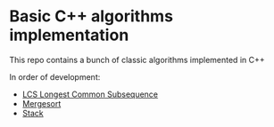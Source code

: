 # Basic C++ algorithms implementation

This repo contains a bunch of classic algorithms implemented in C++

In order of development:
* [LCS Longest Common Subsequence](LCS/)
* [Mergesort](Merge_Stort/)
* [Stack](Stack/)
